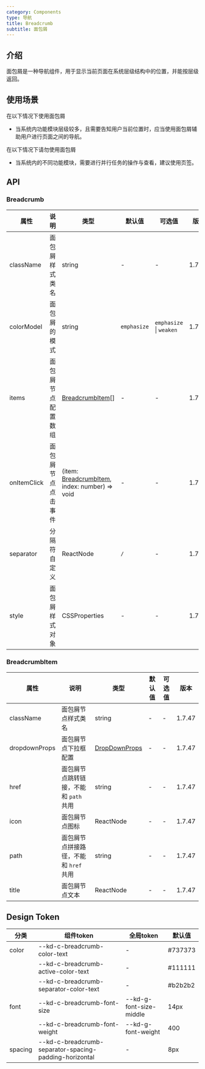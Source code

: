 ```yaml
---
category: Components
type: 导航
title: Breadcrumb
subtitle: 面包屑
---
```


## 介绍

面包屑是一种导航组件，用于显示当前页面在系统层级结构中的位置，并能按层级返回。

## 使用场景

在以下情况下使用面包屑

- 当系统内功能模块层级较多，且需要告知用户当前位置时，应当使用面包屑辅助用户进行页面之间的导航。

在以下情况下请勿使用面包屑

- 当系统内的不同功能模块，需要进行并行任务的操作与查看，建议使用页签。

## API

### Breadcrumb

| 属性 | 说明 | 类型 | 默认值 | 可选值 | 版本 |
| --- | --- | --- | --- | --- | --- |
| className | 面包屑样式类名 | string | - | - | 1.7.47 |
| colorModel | 面包屑的模式 | string | `emphasize` | `emphasize` \| `weaken` | 1.7.47 |
| items | 面包屑节点配置数组 | [BreadcrumbItem](/components/breadcrumb#BreadcrumbItem)[] | - | - | 1.7.47 |
| onItemClick | 面包屑节点点击事件 | (item: [BreadcrumbItem](/components/breadcrumb#BreadcrumbItem), index: number) => void | - | - | 1.7.47 |
| separator | 分隔符自定义 | ReactNode | `/` | - | 1.7.47 |
| style | 面包屑样式对象 | CSSProperties | - | - | 1.7.47 |

### BreadcrumbItem

| 属性 | 说明 | 类型 | 默认值 | 可选值 | 版本 |
| --- | --- | --- | --- | --- | --- |
| className | 面包屑节点样式类名 | string | - | - | 1.7.47 |
| dropdownProps | 面包屑节点下拉框配置 | [DropDownProps](/components/dropdown/#API) | - | - | 1.7.47 |
| href | 面包屑节点跳转链接，不能和 `path` 共用 | string | - | - | 1.7.47 |
| icon | 面包屑节点图标 | ReactNode | - | - | 1.7.47 |
| path | 面包屑节点拼接路径，不能和 `href` 共用 | string | - | - | 1.7.47 |
| title | 面包屑节点文本 | ReactNode | - | - | 1.7.47 |

## Design Token

| 分类 | 组件token | 全局token | 默认值 |
| --- | --- | --- | --- |
| color | --kd-c-breadcrumb-color-text | - | #737373 |
|  | --kd-c-breadcrumb-active-color-text | - | #111111 |
|  | --kd-c-breadcrumb-separator-color-text | - | #b2b2b2 |
| font | --kd-c-breadcrumb-font-size | --kd-g-font-size-middle | 14px |
|  | --kd-c-breadcrumb-font-weight | --kd-g-font-weight | 400 |
| spacing | --kd-c-breadcrumb-separator-spacing-padding-horizontal | - | 8px |
